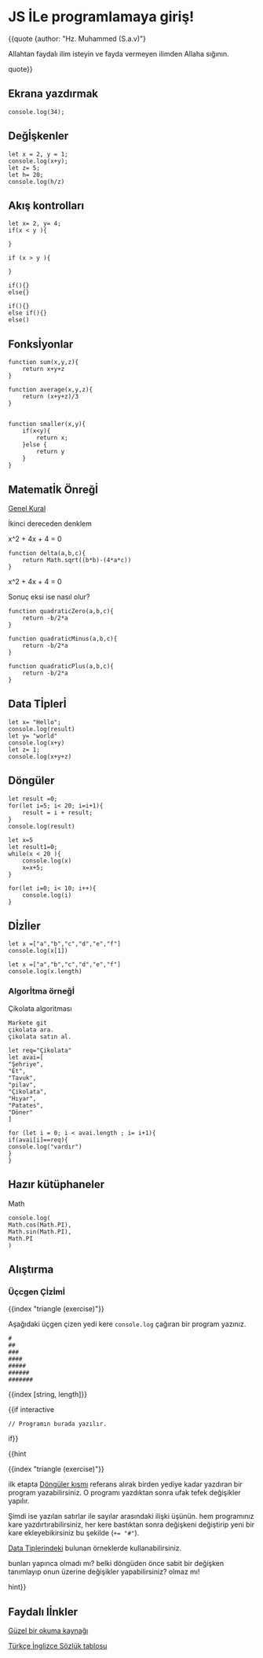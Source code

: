 # JS İLe programlamaya giriş!

{{quote {author: "Hz. Muhammed (S.a.v)"}

Allahtan faydalı ilim isteyin ve fayda vermeyen ilimden Allaha sığının.

quote}}

## Ekrana yazdırmak

```
console.log(34);
```

## Değİşkenler


```
let x = 2, y = 1;
console.log(x+y);
let z= 5;
let h= 20;
console.log(h/z)
```

## Akış kontrolları

```
let x= 2, y= 4;
if(x < y ){

}

if (x > y ){

}
```

```
if(){}
else{}
```

```
if(){}
else if(){}
else()
```

## Fonksİyonlar

```
function sum(x,y,z){
    return x+y+z 
}

function average(x,y,z){
    return (x+y+z)/3
}


function smaller(x,y){
    if(x<y){
        return x;
    }else {
        return y
    }
}
```
## Matematİk Önreğİ

[Genel Kural](../extras/index.html)

İkinci dereceden denklem

x^2 + 4x + 4 = 0  

```
function delta(a,b,c){
    return Math.sqrt((b*b)-(4*a*c))
}
```
x^2 + 4x + 4 = 0 

Sonuç eksi ise nasıl olur?

```
function quadraticZero(a,b,c){
    return -b/2*a
}

function quadraticMinus(a,b,c){
    return -b/2*a
}

function quadraticPlus(a,b,c){
    return -b/2*a
}
```
## Data Tİplerİ

```
let x= "Hello";
console.log(result)
let y= "world"
console.log(x+y)
let z= 1;
console.log(x+y+z)
```

## Döngüler

```
let result =0;
for(let i=5; i< 20; i=i+1){
    result = i + result;
}
console.log(result)

let x=5
let result1=0;
while(x < 20 ){
    console.log(x)
    x=x+5;
}

for(let i=0; i< 10; i++){
    console.log(i)
}
```

## Dİzİler

```
let x =["a","b","c","d","e","f"]
console.log(x[1])
```
```
let x =["a","b","c","d","e","f"]
console.log(x.length)
```

### Algorİtma örneğİ

Çikolata algoritması

```{lang: "java"}
Markete git 
çikolata ara.
çikolata satın al. 
```

```
let req="Çikolata"
let avai=[
"Şehriye",
"Et",
"Tavuk",
"pilav",
"Çikolata",
"Hıyar",
"Patates",
"Döner"
]

for (let i = 0; i < avai.length ; i= i+1){
if(avai[i]==req){
console.log("vardır")
}
}

```

## Hazır kütüphaneler
Math 

```
console.log(
Math.cos(Math.PI),
Math.sin(Math.PI),
Math.PI
)
```

## Alıştırma

### Üçcgen Çİzİmİ

{{index "triangle (exercise)"}}

Aşağıdaki üçgen çizen yedi kere `console.log` çağıran bir program yazınız.

```{lang: null}
#
##
###
####
#####
######
#######
```

{{index [string, length]}}


{{if interactive



```
// Programın burada yazılır.

```
if}}

{{hint

{{index "triangle (exercise)"}}

ilk etapta [Döngüler kısmı](#Döngüler) referans alırak birden yediye kadar yazdıran bir program yazabilirsiniz. O programı yazdıktan sonra ufak tefek değişikler yapılır. 

Şimdi ise yazılan satırlar ile sayılar arasındaki ilişki üşünün.
hem programınız kare yazdırtırabilirsiniz, her kere bastıktan sonra değişkeni değiştirip yeni bir kare ekleyebikirsiniz bu şekilde (`+= "#"`). 

[Data Tiplerindeki](#Data_Tipleri) bulunan örneklerde kullanabilirsiniz. 

bunları yapınca olmadı mı? belki döngüden önce sabit bir değişken tanımlayıp onun üzerine değişikler yapabilirsiniz? olmaz mı!

hint}}

## Faydalı lİnkler
[Güzel bir okuma kaynağı](https://developer.mozilla.org/en-US/)

[Türkçe İnglizce Sözlük tablosu](../extras/index.html)


